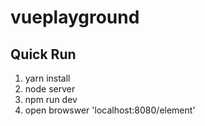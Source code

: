 # vueplayground

## Quick Run
1. yarn install
2. node server
3. npm run dev
4. open browswer 'localhost:8080/element'